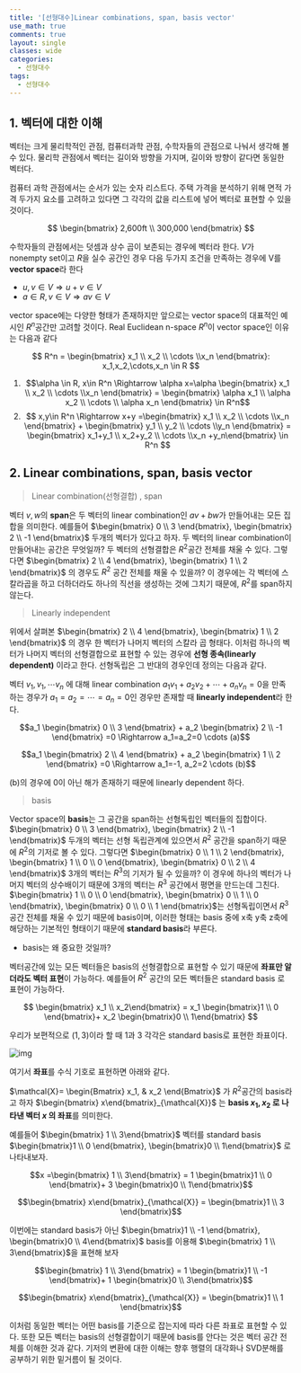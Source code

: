 ```yaml
---
title: '[선형대수]Linear combinations, span, basis vector'
use_math: true
comments: true
layout: single
classes: wide
categories:
  - 선형대수
tags:
  - 선형대수
---
```


## 1. 벡터에 대한 이해

벡터는 크게 물리학적인 관점, 컴퓨터과학 관점, 수학자들의 관점으로 나눠서 생각해 볼 수 있다. 물리학 관점에서 벡터는 길이와 방향을 가지며, 길이와 방향이 같다면 동일한 벡터다. 

컴퓨터 과학 관점에서는 순서가 있는 숫자 리스트다. 주택 가격을 분석하기 위해 면적 가격 두가지 요소를 고려하고 있다면 그 각각의 값을 리스트에 넣어 벡터로 표현할 수 있을 것이다. 


$$
\begin{bmatrix}
2,600ft \\ 300,000
\end{bmatrix}
$$


수학자들의 관점에서는 덧셈과 상수 곱이 보존되는 경우에 벡터라 한다. $V$가 nonempty set이고 $R$을 실수 공간인 경우 다음 두가지 조건을 만족하는 경우에 V를 **vector space**라 한다

- $u,v\in V \Rightarrow u+v\in V$
- $a\in R, v\in V \Rightarrow av\in V$

vector space에는 다양한 형태가 존재하지만 앞으로는 vector space의 대표적인 예시인 $R^n$공간만 고려할 것이다. Real Euclidean n-space $R^n$이 vector space인 이유는 다음과 같다

$$ R^n = \begin{bmatrix}
x_1 \\ x_2 \\ \cdots \\x_n
\end{bmatrix}: x_1,x_2,\cdots,x_n \in R $$

1. $$\alpha \in R, x\in R^n \Rightarrow \alpha x=\alpha \begin{bmatrix}
   x_1 \\ x_2 \\ \cdots \\x_n
   \end{bmatrix}  = \begin{bmatrix}
   \alpha x_1 \\ \alpha x_2 \\ \cdots \\ \alpha x_n
   \end{bmatrix} \in R^n$$
2. $$ x,y\in R^n \Rightarrow x+y =\begin{bmatrix}
   x_1 \\ x_2 \\ \cdots \\x_n
   \end{bmatrix} + \begin{bmatrix}
   y_1 \\ y_2 \\ \cdots \\y_n
   \end{bmatrix} = \begin{bmatrix}
   x_1+y_1 \\ x_2+y_2 \\ \cdots \\x_n
   +y_n\end{bmatrix} \in R^n $$

## 2.  Linear combinations, span, basis vector

>  Linear combination(선형결합) , span

벡터 $v,w$의 **span**은 두 벡터의 linear combination인 $av+bw$가 만들어내는 모든 집합을 의미한다.  예를들어 $\begin{bmatrix}
0 \\ 3
\end{bmatrix}, \begin{bmatrix}
2 \\ -1
\end{bmatrix}$ 두개의 벡터가 있다고 하자. 두 벡터의 linear combination이 만들어내는 공간은 무엇일까? 두 벡터의 선형결합은 $R^2$공간 전체를 채울 수 있다. 그렇다면 $\begin{bmatrix}
2 \\ 4
\end{bmatrix}, \begin{bmatrix}
1 \\ 2
\end{bmatrix}$ 의 경우도 $R^2$ 공간 전체를 채울 수 있을까? 이 경우에는 각 벡터에 스칼라곱을 하고 더하더라도 하나의 직선을 생성하는 것에 그치기 때문에, $R^2$를 span하지 않는다.



> Linearly independent

위에서 살펴본  $\begin{bmatrix}
2 \\ 4
\end{bmatrix}, \begin{bmatrix}
1 \\ 2
\end{bmatrix}$  의 경우 한 벡터가 나머지 벡터의 스칼라 곱 형태다. 이처럼 하나의 벡터가 나머지 벡터의 선형결합으로 표현할 수 있는 경우에 **선형 종속(linearly dependent)** 이라고 한다. 선형독립은 그 반대의 경우인데 정의는 다음과 같다.

벡터 $v_1,v_1,\cdots v_n$ 에 대해 linear combination $a_1v_1 + a_2v_2 +\cdots +a_nv_n=0$을 만족하는 경우가  $a_1=a_2=\cdots=a_n=0$인 경우만 존재할 때 **linearly independent**라 한다. 

$$a_1 \begin{bmatrix}
0 \\ 3
\end{bmatrix} + a_2 \begin{bmatrix}
2 \\ -1
\end{bmatrix} =0 \Rightarrow a_1=a_2=0 \cdots (a)$$

$$a_1 \begin{bmatrix}
2 \\ 4
\end{bmatrix} + a_2 \begin{bmatrix}
1 \\ 2
\end{bmatrix} =0 \Rightarrow a_1=-1, a_2=2 \cdots (b)$$

(b)의 경우에 0이 아닌 해가 존재하기 때문에 linearly dependent 하다.



> basis

Vector space의 **basis**는 그 공간을 span하는 선형독립인 벡터들의 집합이다.  $\begin{bmatrix}
0 \\ 3
\end{bmatrix}, \begin{bmatrix}
2 \\ -1
\end{bmatrix}$ 두개의 벡터는 선형 독립관계에 있으면서 $R^2$ 공간을 span하기 때문에 $R^2$의 기저로 볼 수 있다. 그렇다면 $\begin{bmatrix}
0 \\ 1 \\ 2
\end{bmatrix}, \begin{bmatrix}
1 \\ 0 \\ 0 
\end{bmatrix}, \begin{bmatrix}
0 \\ 2 \\ 4 
\end{bmatrix}$ 3개의 벡터는 $R^3$의 기저가 될 수 있을까? 이 경우에 하나의 벡터가 나머지 벡터의 상수배이기 때문에 3개의 벡터는 $R^3$ 공간에서 평면을 만드는데 그친다. $\begin{bmatrix}
1 \\ 0 \\ 0
\end{bmatrix}, \begin{bmatrix}
0 \\ 1 \\ 0 
\end{bmatrix}, \begin{bmatrix}
0 \\ 0 \\ 1 
\end{bmatrix}$는 선형독립이면서 $R^3$공간 전체를 채울 수 있기 때문에 basis이며, 이러한 형태는 basis 중에 x축 y축 z축에 해당하는 기본적인 형태이기 때문에 **standard basis**라 부른다.

- basis는 왜 중요한 것일까?

벡터공간에 있는 모든 벡터들은 basis의 선형결합으로 표현할 수 있기 때문에 **좌표만 알더라도 벡터 표현**이 가능하다. 예를들어 $R^2$ 공간의 모든 벡터들은 standard basis 로 표현이 가능하다. 


$$
\begin{bmatrix} x_1 \\ x_2\end{bmatrix} = x_1 \begin{bmatrix}1 \\ 0 \end{bmatrix}+ x_2 \begin{bmatrix}0 \\ 1\end{bmatrix}
$$


우리가 보편적으로 $(1,3)$이라 할 때 1과 3 각각은 standard basis로 표현한 좌표이다.

![img](http://whdbfla6.github.io/assets/linear-algebra/img16.png)

여기서 **좌표**를 수식 기호로 표현하면 아래와 같다. 

$\mathcal{X}= \begin{Bmatrix} x_1, & x_2 \end{Bmatrix}$ 가 $R^2$공간의 basis라고 하자  $\begin{bmatrix} x\end{bmatrix}_{\mathcal{X}}$ 는 **basis $x_1,x_2$ 로 나타낸 벡터 $x$ 의 좌표**를 의미한다. 

예를들어 $\begin{bmatrix} 1 \\ 3\end{bmatrix}$ 벡터를 standard basis $\begin{bmatrix}1 \\ 0 \end{bmatrix}, \begin{bmatrix}0 \\ 1\end{bmatrix}$ 로 나타내보자. 

$$x =\begin{bmatrix} 1 \\ 3\end{bmatrix} = 1 \begin{bmatrix}1 \\ 0 \end{bmatrix}+ 3 \begin{bmatrix}0 \\ 1\end{bmatrix}$$

$$\begin{bmatrix} x\end{bmatrix}_{\mathcal{X}} = \begin{bmatrix}1 \\ 3 \end{bmatrix}$$

이번에는 standard basis가 아닌   $\begin{bmatrix}1 \\ -1 \end{bmatrix}, \begin{bmatrix}0 \\ 4\end{bmatrix}$  basis를 이용해 $\begin{bmatrix} 1 \\ 3\end{bmatrix}$을 표현해 보자

$$\begin{bmatrix} 1 \\ 3\end{bmatrix} = 1 \begin{bmatrix}1 \\ -1 \end{bmatrix}+ 1 \begin{bmatrix}0 \\ 3\end{bmatrix}$$

$$\begin{bmatrix} x\end{bmatrix}_{\mathcal{X}} = \begin{bmatrix}1 \\ 1 \end{bmatrix}$$

이처럼 동일한 벡터는 어떤 basis를 기준으로 잡는지에 따라 다른 좌표로 표현할 수 있다. 또한 모든 벡터는 basis의 선형결합이기 때문에 basis를 안다는 것은 벡터 공간 전체를 이해한 것과 같다. 기저의 변환에 대한 이해는 향후 행렬의 대각화나 SVD분해를 공부하기 위한 밑거름이 될 것이다.

